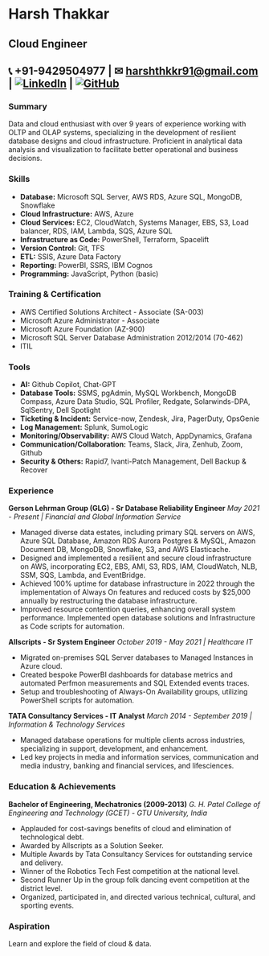 # Harsh Thakkar
## Cloud Engineer
📞 +91-9429504977 | ✉ harshthkkr91@gmail.com |
 [![LinkedIn](https://img.shields.io/badge/LinkedIn-blue?logo=linkedin)](https://www.linkedin.com/in/harshthkkr) | [![GitHub](https://img.shields.io/badge/GitHub-black?logo=github)](https://github.com/harshthkkr)
---

### Summary
Data and cloud enthusiast with over 9 years of experience working with OLTP and OLAP systems, specializing in the development of resilient database designs and cloud infrastructure. Proficient in analytical data analysis and visualization to facilitate better operational and business decisions.

### Skills
- **Database:** Microsoft SQL Server, AWS RDS, Azure SQL, MongoDB, Snowflake
- **Cloud Infrastructure:** AWS, Azure
- **Cloud Services:** EC2, CloudWatch, Systems Manager, EBS, S3, Load balancer, RDS, IAM, Lambda, SQS, Azure SQL
- **Infrastructure as Code:** PowerShell, Terraform, Spacelift
- **Version Control:** Git, TFS
- **ETL:** SSIS, Azure Data Factory
- **Reporting:** PowerBI, SSRS, IBM Cognos
- **Programming:** JavaScript, Python (basic)

### Training & Certification
- AWS Certified Solutions Architect - Associate (SA-003)
- Microsoft Azure Administrator - Associate
- Microsoft Azure Foundation (AZ-900)
- Microsoft SQL Server Database Administration 2012/2014 (70-462)
- ITIL

### Tools
- **AI:** Github Copilot, Chat-GPT
- **Database Tools:** SSMS, pgAdmin, MySQL Workbench, MongoDB Compass, Azure Data Studio, SQL Profiler, Redgate, Solarwinds-DPA, SqlSentry, Dell Spotlight
- **Ticketing & Incident:** Service-now, Zendesk, Jira, PagerDuty, OpsGenie
- **Log Management:** Splunk, SumoLogic
- **Monitoring/Observability:** AWS Cloud Watch, AppDynamics, Grafana
- **Communication/Collaboration:** Teams, Slack, Jira, Zenhub, Zoom, Github
- **Security & Others:** Rapid7, Ivanti-Patch Management, Dell Backup & Recover

### Experience

**Gerson Lehrman Group (GLG) - Sr Database Reliability Engineer**
*May 2021 - Present | Financial and Global Information Service*
- Managed diverse data estates, including primary SQL servers on AWS, Azure SQL Database, Amazon RDS Aurora Postgres & MySQL, Amazon Document DB, MongoDB, Snowflake, S3, and AWS Elasticache.
- Designed and implemented a resilient and secure cloud infrastructure on AWS, incorporating EC2, EBS, AMI, S3, RDS, IAM, CloudWatch, NLB, SSM, SQS, Lambda, and EventBridge.
- Achieved 100% uptime for database infrastructure in 2022 through the implementation of Always On features and reduced costs by $25,000 annually by restructuring the database infrastructure.
- Improved resource contention queries, enhancing overall system performance. Implemented open database solutions and Infrastructure as Code scripts for automation.

**Allscripts - Sr System Engineer**
*October 2019 - May 2021 | Healthcare IT*
- Migrated on-premises SQL Server databases to Managed Instances in Azure cloud.
- Created bespoke PowerBI dashboards for database metrics and automated Perfmon measurements and SQL Extended events traces.
- Setup and troubleshooting of Always-On Availability groups, utilizing PowerShell scripts for automation.

**TATA Consultancy Services - IT Analyst**
*March 2014 - September 2019 | Information & Technology Services*
- Managed database operations for multiple clients across industries, specializing in support, development, and enhancement.
- Led key projects in media and information services, communication and media industry, banking and financial services, and lifesciences.

### Education & Achievements
**Bachelor of Engineering, Mechatronics (2009-2013)**
*G. H. Patel College of Engineering and Technology (GCET) - GTU University, India*

- Applauded for cost-savings benefits of cloud and elimination of technological debt.
- Awarded by Allscripts as a Solution Seeker.
- Multiple Awards by Tata Consultancy Services for outstanding service and delivery.
- Winner of the Robotics Tech Fest competition at the national level.
- Second Runner Up in the group folk dancing event competition at the district level.
- Organized, participated in, and directed various technical, cultural, and sporting events.

### Aspiration
Learn and explore the field of cloud & data.
